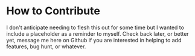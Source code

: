 # How to Contribute
I don't anticipate needing to flesh this out for some time but I wanted to include a placeholder as a reminder to myself.
Check back later, or better yet, message me here on Github if you are interested in helping to add features, bug hunt, or whatever.
